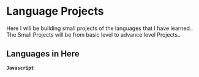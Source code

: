 # Language Projects

Here I will be building small projects of the languages that I have learned.. The Small Projects will be from basic level to advance level Projects..

## Languages in Here 

**`Javascript`** 
